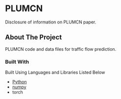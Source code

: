 # PLUMCN
Disclosure of information on PLUMCN paper.

<!-- ABOUT THE PROJECT -->
## About The Project

PLUMCN code and data files for traffic flow prediction.

### Built With
Built Using Languages and Libraries Listed Below 
* [Python](https://docs.python.org/3/)
* [numpy](https://numpy.org/devdocs/)
* torch


